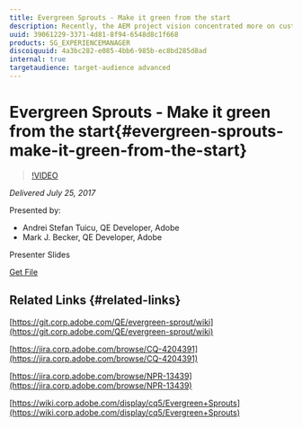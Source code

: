 ```yaml
---
title: Evergreen Sprouts - Make it green from the start
description: Recently, the AEM project vision concentrated more on customer experience, product quality being its central piece. This yielded a need to create a more streamlined and standardized release process. The "Evergreen Sprouts" project complements the existing Evergreen with customizable validation pipelines owned by individual teams. It provides test execution and coverage data for validating commits, releases and PRs, automatic pull requests to Quickstart and a lot more. Join us for a demo session to see how this solution can make your life easier.
uuid: 39061229-3371-4d81-8f94-6548d8c1f668
products: SG_EXPERIENCEMANAGER
discoiquuid: 4a3bc282-e085-4bb6-985b-ec8bd285d8ad
internal: true
targetaudience: target-audience advanced
---
```


# Evergreen Sprouts - Make it green from the start{#evergreen-sprouts-make-it-green-from-the-start}

>[!VIDEO](https://video.tv.adobe.com/v/19655/?quality=9)

*Delivered July 25, 2017*

Presented by:

* Andrei Stefan Tuicu, QE Developer, Adobe
* Mark J. Becker, QE Developer, Adobe

Presenter Slides

[Get File](assets/granite-gems-evergreensprouts.pdf)

## Related Links {#related-links}

[https://git.corp.adobe.com/QE/evergreen-sprout/wiki](https://git.corp.adobe.com/QE/evergreen-sprout/wiki)

[https://jira.corp.adobe.com/browse/CQ-4204391](https://jira.corp.adobe.com/browse/CQ-4204391)

[https://jira.corp.adobe.com/browse/NPR-13439](https://jira.corp.adobe.com/browse/NPR-13439)

[https://wiki.corp.adobe.com/display/cq5/Evergreen+Sprouts](https://wiki.corp.adobe.com/display/cq5/Evergreen+Sprouts)  

